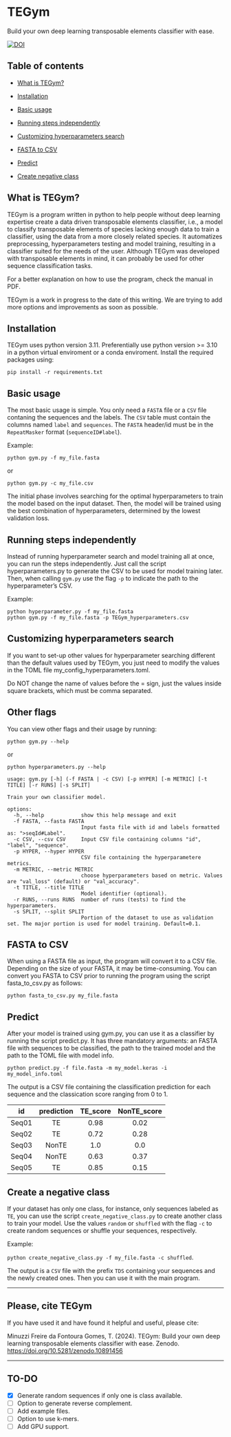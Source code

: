 # TEGym

Build your own deep learning transposable elements classifier with ease.

[![DOI](https://zenodo.org/badge/DOI/10.5281/zenodo.10891456.svg)](https://doi.org/10.5281/zenodo.10891456)

## Table of contents

- [What is TEGym?](#Whatis)

- [Installation](#install)

- [Basic usage](#usage)

- [Running steps independently](#running)

- [Customizing hyperparameters search](#custom)

- [FASTA to CSV](#ftc)
    
- [Predict](#predict)

- [Create negative class](#negative)

## What is TEGym? <a name="Whatis"></a>

TEGym is a program written in python to help people without deep learning expertise create a data driven transposable elements classifier, i.e., a model to classify transposable elements of species lacking enough data to train a classifier, using the data from a more
closely related species. It automatizes preprocessing, hyperparameters testing and model training, resulting in a classifier suited for the needs of the user. Although TEGym was developed with transposable elements in mind, it can probably be used for other sequence classification tasks.

For a better explanation on how to use the program, check the manual in PDF.

TEGym is a work in progress to the date of this writing. We are trying to add more options and improvements as soon as possible.

## Installation <a name="install"></a>

TEGym uses python version 3.11. Preferentially use python version >= 3.10 in a python virtual enviroment or a conda enviroment. Install the required packages using:

`pip install -r requirements.txt`

## Basic usage <a name="usage"></a>

The most basic usage is simple. You only need a `FASTA` file or a `CSV` file contaning the sequences and the labels. The `CSV` table must contain the columns named `label` and `sequences`. The `FASTA` header/id must be in the `RepeatMasker` format (`sequenceID#label`).

Example:

`python gym.py -f my_file.fasta`

or

`python gym.py -c my_file.csv`

The initial phase involves searching for the optimal hyperparameters to train the model based on the input dataset. Then, the model will be trained using the best combination of hyperparameters, determined by the lowest validation loss.

## Running steps independently <a name="running"></a>

Instead of running hyperparameter search and model training all at once, you can run the steps independently. Just call the script hyperparameters.py to generate the CSV to be used for model training later. Then, when calling `gym.py` use the flag `-p` to indicate the path to the hyperparameter’s CSV.

Example:

	python hyperparameter.py -f my_file.fasta
	python gym.py -f my_file.fasta -p TEGym_hyperparameters.csv

## Customizing hyperparameters search <a name="custom"></a>
If you want to set-up other values for hyperparameter searching different than the default values used by TEGym, you just need to modify the values in the TOML file my_config_hyperparameters.toml.

Do NOT change the name of values before the = sign, just the values inside square brackets, which must be comma separated.

## Other flags <a name="other"></a>

You can view other flags and their usage by running:

`python gym.py --help`

or

`python hyperparameters.py --help`

	usage: gym.py [-h] (-f FASTA | -c CSV) [-p HYPER] [-m METRIC] [-t TITLE] [-r RUNS] [-s SPLIT]
	
	Train your own classifier model.
	
	options:
	  -h, --help            show this help message and exit
	  -f FASTA, --fasta FASTA
	                        Input fasta file with id and labels formatted as: ">seqId#Label".
	  -c CSV, --csv CSV     Input CSV file containing columns "id", "label", "sequence".
	  -p HYPER, --hyper HYPER
	                        CSV file containing the hyperparametere metrics.
	  -m METRIC, --metric METRIC
	                        choose hyperparameters based on metric. Values are "val_loss" (default) or "val_accuracy".
	  -t TITLE, --title TITLE
	                        Model identifier (optional).
	  -r RUNS, --runs RUNS  number of runs (tests) to find the hyperparameters.
	  -s SPLIT, --split SPLIT
	                        Portion of the dataset to use as validation set. The major portion is used for model training. Default=0.1.

## FASTA to CSV <a name="ftc"></a>

When using a FASTA file as input, the program will convert it to a CSV file. Depending on the size of your FASTA, it may be time-consuming. You can convert you FASTA to CSV prior to running the program using the script fasta_to_csv.py as follows:

`python fasta_to_csv.py my_file.fasta`

## Predict <a name="predict"></a>

After your model is trained using gym.py, you can use it as a classifier by running the script predict.py. It has three mandatory arguments: an FASTA file with sequences to be classified, the path to the trained model and the path to the TOML file with model info.

`python predict.py -f file.fasta -m my_model.keras -i my_model_info.toml`

The output is a CSV file containing the classification prediction for
each sequence and the classication score ranging from 0 to 1.

| id | prediction | TE_score | NonTE_score |
| :---: | :---: | :---: | :---: |
| Seq01 | TE | 0.98 | 0.02 |
| Seq02 | TE | 0.72 | 0.28 |
| Seq03 | NonTE | 1.0 | 0.0 |
| Seq04 | NonTE | 0.63 | 0.37 |
| Seq05 | TE | 0.85 | 0.15 |

## Create a negative class <a name="negative"></a>

If your dataset has only one class, for instance, only sequences labeled as `TE`, you can use the script `create_negative_class.py` to create another class to train your model. Use the values `random` or `shuffled` with the flag `-c` to create random sequences or shuffle your sequences, respectively.

Example:

`python create_negative_class.py -f my_file.fasta -c shuffled`.

The output is a `CSV` file with the prefix `TDS` containing your sequences and the newly created ones. Then you can use it with the main program.

---

## Please, cite TEGym

If you have used it and have found it helpful and useful, please cite:

Minuzzi Freire da Fontoura Gomes, T. (2024). TEGym: Build your own deep learning transposable elements classifier with ease. Zenodo. https://doi.org/10.5281/zenodo.10891456

---

## TO-DO

- [x] Generate random sequences if only one is class available.
- [ ] Option to generate reverse complement.
- [ ] Add example files.
- [ ] Option to use k-mers.
- [ ] Add GPU support.
